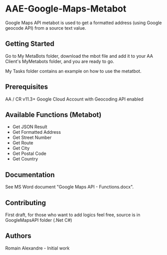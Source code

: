# AAE-Google-Maps-Metabot

Google Maps API metabot is used to get a formatted address (using Google geocode API) from a source text value.

## Getting Started

Go to My MetaBots folder, download the mbot file and add it to your AA Client's MyMetabots folder, and you are ready to go.

My Tasks folder contains an example on how to use the metatbot.

## Prerequisites

AA / CR v11.3+
Google Cloud Account with Geocoding API enabled

## Available Functions (Metabot) 

* Get JSON Result
* Get Formatted Address
* Get Street Number
* Get Route
* Get City
* Get Postal Code
* Get Country


## Documentation

See MS Word document "Google Maps API - Functions.docx".

## Contributing

First draft, for those who want to add logics feel free, source is in GoogleMapsAPI folder (.Net C#)

## Authors

Romain Alexandre - Initial work
